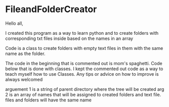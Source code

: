 # FileandFolderCreator
Hello all,

I  created this program as a way to learn python and to create folders with corresponding txt files inside based on the names in an array

Code is a class to create folders with empty text files in them with the same name as the folder. 

The code in the beginning that is commented out is mom's spaghetti. Code below that is done with classes.
I kept the commented out code as a way to teach myself how to use Classes. Any tips or advice on how to improve is always welcomed

arguement 1 is a string of parent directory where the tree will be created
arg 2 is an array of names that will be assigned to created folders and text file. files and folders will have the same name
